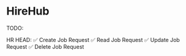 # HireHub

TODO:

HR HEAD:
✅ Create Job Request
✅ Read Job Request
✅ Update Job Request
✅ Delete Job Request
